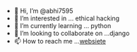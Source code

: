 - 👋 Hi, I’m @abhi7595
- 👀 I’m interested in ... ethical hacking
- 🌱 I’m currently learning ... python
- 💞️ I’m looking to collaborate on ...django
- 📫 How to reach me ...[websiete](https://kellydguide.com/)

<!---
abhi7595/abhi7595 is a ✨ special ✨ repository because its `README.md` (this file) appears on your GitHub profile.
You can click the Preview link to take a look at your changes.
--->
